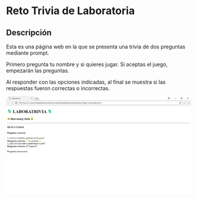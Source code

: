 # Reto Trivia de Laboratoria
## Descripción
Esta es una página web en la que se presenta una trivia de dos preguntas mediante prompt.

Primero pregunta tu nombre y si quieres jugar. Si aceptas el juego, empezarán las preguntas.

Al responder con las opciones indicadas, al final se muestra si las respuestas fueron correctas o incorrectas.

![Sin titulo](https://github.com/DodaMaticorena/retotriviaLab/blob/master/pag-trivia.png)
